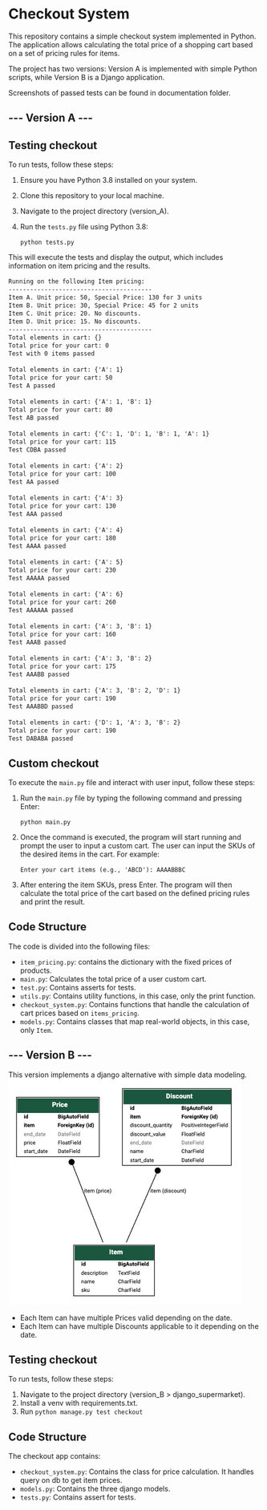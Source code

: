 # Checkout System

This repository contains a simple checkout system implemented in Python. The application allows calculating the total price of a shopping cart based on a set of pricing rules for items.

The project has two versions: Version A is implemented with simple Python scripts, while Version B is a Django application.

Screenshots of passed tests can be found in documentation folder.

## --- Version A ---

## Testing checkout

To run tests, follow these steps:

1. Ensure you have Python 3.8 installed on your system.
2. Clone this repository to your local machine.
3. Navigate to the project directory (version_A).
4. Run the `tests.py` file using Python 3.8:

   ```
   python tests.py
   ```
   
This will execute the tests and display the output, which includes information on item pricing and the results.

```
Running on the following Item pricing:
----------------------------------------
Item A. Unit price: 50, Special Price: 130 for 3 units
Item B. Unit price: 30, Special Price: 45 for 2 units
Item C. Unit price: 20. No discounts.
Item D. Unit price: 15. No discounts.
----------------------------------------
Total elements in cart: {}
Total price for your cart: 0
Test with 0 items passed

Total elements in cart: {'A': 1}
Total price for your cart: 50
Test A passed

Total elements in cart: {'A': 1, 'B': 1}
Total price for your cart: 80
Test AB passed

Total elements in cart: {'C': 1, 'D': 1, 'B': 1, 'A': 1}
Total price for your cart: 115
Test CDBA passed

Total elements in cart: {'A': 2}
Total price for your cart: 100
Test AA passed

Total elements in cart: {'A': 3}
Total price for your cart: 130
Test AAA passed

Total elements in cart: {'A': 4}
Total price for your cart: 180
Test AAAA passed

Total elements in cart: {'A': 5}
Total price for your cart: 230
Test AAAAA passed

Total elements in cart: {'A': 6}
Total price for your cart: 260
Test AAAAAA passed

Total elements in cart: {'A': 3, 'B': 1}
Total price for your cart: 160
Test AAAB passed

Total elements in cart: {'A': 3, 'B': 2}
Total price for your cart: 175
Test AAABB passed

Total elements in cart: {'A': 3, 'B': 2, 'D': 1}
Total price for your cart: 190
Test AAABBD passed

Total elements in cart: {'D': 1, 'A': 3, 'B': 2}
Total price for your cart: 190
Test DABABA passed

```

## Custom checkout

To execute the `main.py` file and interact with user input, follow these steps:

1. Run the `main.py` file by typing the following command and pressing Enter:

   ```
   python main.py
   ```

2. Once the command is executed, the program will start running and prompt the user to input a custom cart. The user can input the SKUs of the desired items in the cart. For example:

   ```
   Enter your cart items (e.g., 'ABCD'): AAAABBBC
   ```

3. After entering the item SKUs, press Enter. The program will then calculate the total price of the cart based on the defined pricing rules and print the result.


## Code Structure

The code is divided into the following files:

- `item_pricing.py`: contains the dictionary with the fixed prices of products.
- `main.py`: Calculates the total price of a user custom cart.
- `test.py`: Contains asserts for tests.
- `utils.py`: Contains utility functions, in this case, only the print function.
- `checkout_system.py`: Contains functions that handle the calculation of cart prices based on `items_pricing`.
- `models.py`: Contains classes that map real-world objects, in this case, only `Item`.

## --- Version B ---

This version implements a django alternative with simple data modeling.
![](version_B/django_supermarket/models.png)

- Each Item can have multiple Prices valid depending on the date.
- Each Item can have multiple Discounts applicable to it depending on the date.

## Testing checkout

To run tests, follow these steps:

1. Navigate to the project directory (version_B > django_supermarket).
2. Install a venv with requirements.txt.
3. Run `python manage.py test checkout      `

## Code Structure

The checkout app contains:

- `checkout_system.py`: Contains the class for price calculation. It handles query on db to get item prices.
- `models.py`: Contains the three django models.
- `tests.py`: Contains assert for tests.